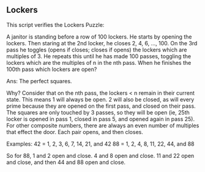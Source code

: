 Lockers
--------

This script verifies the Lockers Puzzle:

A janitor is standing before a row of 100 lockers. He starts by opening
the lockers. Then staring at the 2nd locker, he closes 2, 4, 6, ..., 100.
On the 3rd pass he toggles (opens if closes; closes if opens) the
lockers which are multiples of 3. He repeats this until he has made 100
passes, toggling the lockers which are the multiples of n in the nth pass.
When he finishes the 100th pass which lockers are open?

Ans: The perfect squares.

Why? Consider that on the nth pass, the lockers < n remain in their 
current state. This means 1 will always be open. 2 will also be closed,
as will every prime because they are opened on the first pass, and closed
on their pass. The squares are only touched by 3 passes, so they will be 
open (ie, 25th locker is opened in pass 1, closed in pass 5, and opened
again in pass 25).  For other composite numbers, there are always an
even number of multiples that effect the door. Each pair opens, and then 
closes.

Examples: 42 = 1, 2, 3, 6, 7, 14, 21, and 42
          88 = 1, 2, 4, 8, 11, 22, 44, and 88

So for 88, 1 and 2 open and close. 4 and 8 open and close. 11 and 22 
open and close, and then 44 and 88 open and close.


